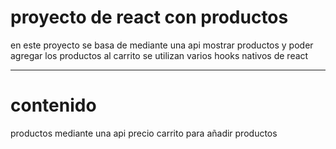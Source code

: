 # proyecto de react con productos

en este proyecto se basa de mediante una api mostrar productos y poder agregar los productos al carrito
se utilizan varios hooks nativos de react

***

# contenido
productos mediante una api
precio
carrito para añadir productos

